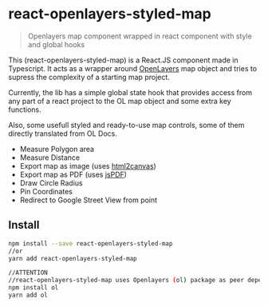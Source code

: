 # react-openlayers-styled-map

> Openlayers map component wrapped in react component with style and global hooks


This (react-openlayers-styled-map) is a React.JS component made in Typescript.
It acts as a wrapper around [OpenLayers](https://openlayers.org/) map object and tries to supress the complexity of a starting map project.

Currently, the lib has a simple global state hook that provides access from any part of a react project to the OL map object and some extra key functions.

Also, some usefull styled and ready-to-use map controls, some of them directly translated from OL Docs.

- Measure Polygon area
- Measure Distance
- Export map as image (uses [html2canvas](https://www.npmjs.com/package/html2canvas))
- Export map as PDF (uses [jsPDF](https://www.npmjs.com/package/jspdf))
- Draw Circle Radius
- Pin Coordinates
- Redirect to Google Street View from point

## Install

```bash
npm install --save react-openlayers-styled-map
//or
yarn add react-openlayers-styled-map

//ATTENTION
//react-openlayers-styled-map uses Openlayers (ol) package as peer dependency
npm install ol
yarn add ol
```

